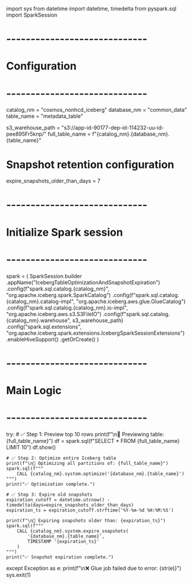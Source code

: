 import sys
from datetime import datetime, timedelta
from pyspark.sql import SparkSession

# -----------------------------
# Configuration
# -----------------------------
catalog_nm = "cosmos_nonhcd_iceberg"
database_nm = "common_data"
table_name = "metadata_table"

s3_warehouse_path = "s3://app-id-90177-dep-id-114232-uu-id-pee895Fr5knp/"
full_table_name = f"{catalog_nm}.{database_nm}.{table_name}"

# Snapshot retention configuration
expire_snapshots_older_than_days = 7

# -----------------------------
# Initialize Spark session
# -----------------------------
spark = (
    SparkSession.builder
    .appName("IcebergTableOptimizationAndSnapshotExpiration")
    .config(f"spark.sql.catalog.{catalog_nm}", "org.apache.iceberg.spark.SparkCatalog")
    .config(f"spark.sql.catalog.{catalog_nm}.catalog-impl", "org.apache.iceberg.aws.glue.GlueCatalog")
    .config(f"spark.sql.catalog.{catalog_nm}.io-impl", "org.apache.iceberg.aws.s3.S3FileIO")
    .config(f"spark.sql.catalog.{catalog_nm}.warehouse", s3_warehouse_path)
    .config("spark.sql.extensions", "org.apache.iceberg.spark.extensions.IcebergSparkSessionExtensions")
    .enableHiveSupport()
    .getOrCreate()
)

# -----------------------------
# Main Logic
# -----------------------------
try:
    # ✅ Step 1: Preview top 10 rows
    print(f"\n🔎 Previewing table: {full_table_name}")
    df = spark.sql(f"SELECT * FROM {full_table_name} LIMIT 10")
    df.show()

    # ✅ Step 2: Optimize entire Iceberg table
    print(f"\n🚀 Optimizing all partitions of: {full_table_name}")
    spark.sql(f"""
        CALL {catalog_nm}.system.optimize('{database_nm}.{table_name}')
    """)
    print("✅ Optimization complete.")

    # ✅ Step 3: Expire old snapshots
    expiration_cutoff = datetime.utcnow() - timedelta(days=expire_snapshots_older_than_days)
    expiration_ts = expiration_cutoff.strftime('%Y-%m-%d %H:%M:%S')

    print(f"\n🧹 Expiring snapshots older than: {expiration_ts}")
    spark.sql(f"""
        CALL {catalog_nm}.system.expire_snapshots(
            '{database_nm}.{table_name}',
            TIMESTAMP '{expiration_ts}'
        )
    """)
    print("✅ Snapshot expiration complete.")

except Exception as e:
    print(f"\n❌ Glue job failed due to error: {str(e)}")
    sys.exit(1)
